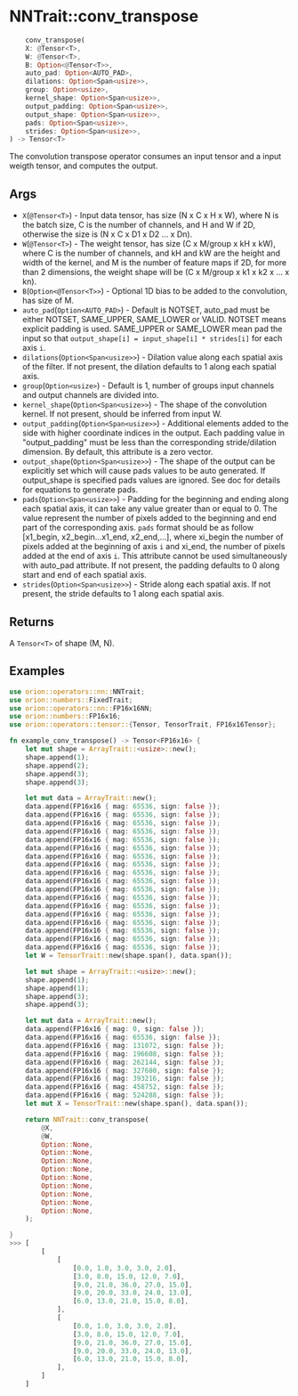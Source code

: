 # NNTrait::conv_transpose

```rust
    conv_transpose(
    X: @Tensor<T>,
    W: @Tensor<T>,
    B: Option<@Tensor<T>>,
    auto_pad: Option<AUTO_PAD>,
    dilations: Option<Span<usize>>,
    group: Option<usize>,
    kernel_shape: Option<Span<usize>>,
    output_padding: Option<Span<usize>>,
    output_shape: Option<Span<usize>>,
    pads: Option<Span<usize>>,
    strides: Option<Span<usize>>,
) -> Tensor<T>
```

The convolution transpose operator consumes an input tensor and a input weigth tensor, and computes the output.

## Args

* `X`(`@Tensor<T>`) - Input data tensor, has size (N x C x H x W), where N is the batch size, C is the number of channels, and H and W if 2D, otherwise the size is (N x C x D1 x D2 ... x Dn).
* `W`(`@Tensor<T>`) - The weight tensor, has size (C x M/group x kH x kW), where C is the number of channels, and kH and kW are the height and width of the kernel, and M is the number of feature maps if 2D, for more than 2 dimensions, the weight shape will be (C x M/group x k1 x k2 x ... x kn).
* `B`(`Option<@Tensor<T>>`) - Optional 1D bias to be added to the convolution, has size of M.
* `auto_pad`(`Option<AUTO_PAD>`) - Default is NOTSET, auto_pad must be either NOTSET, SAME_UPPER, SAME_LOWER or VALID. NOTSET means explicit padding is used. SAME_UPPER or SAME_LOWER mean pad the input so that `output_shape[i] = input_shape[i] * strides[i]` for each axis `i`.
* `dilations`(`Option<Span<usize>>`) - Dilation value along each spatial axis of the filter. If not present, the dilation defaults to 1 along each spatial axis.
* `group`(`Option<usize>`) - Default is 1, number of groups input channels and output channels are divided into.
* `kernel_shape`(`Option<Span<usize>>`) - The shape of the convolution kernel. If not present, should be inferred from input W.
* `output_padding`(`Option<Span<usize>>`) - Additional elements added to the side with higher coordinate indices in the output. Each padding value in "output_padding" must be less than the corresponding stride/dilation dimension. By default, this attribute is a zero vector. 
* `output_shape`(`Option<Span<usize>>`) - The shape of the output can be explicitly set which will cause pads values to be auto generated. If output_shape is specified pads values are ignored. See doc for details for equations to generate pads.
* `pads`(`Option<Span<usize>>`) - Padding for the beginning and ending along each spatial axis, it can take any value greater than or equal to 0. The value represent the number of pixels added to the beginning and end part of the corresponding axis. `pads` format should be as follow [x1_begin, x2_begin...x1_end, x2_end,...], where xi_begin the number of pixels added at the beginning of axis `i` and xi_end, the number of pixels added at the end of axis `i`. This attribute cannot be used simultaneously with auto_pad attribute. If not present, the padding defaults to 0 along start and end of each spatial axis.
* `strides`(`Option<Span<usize>>`) - Stride along each spatial axis. If not present, the stride defaults to 1 along each spatial axis.

## Returns

A `Tensor<T>` of shape (M, N).

## Examples
    
```rust
use orion::operators::nn::NNTrait;
use orion::numbers::FixedTrait;
use orion::operators::nn::FP16x16NN;
use orion::numbers::FP16x16;
use orion::operators::tensor::{Tensor, TensorTrait, FP16x16Tensor};

fn example_conv_transpose() -> Tensor<FP16x16> {
    let mut shape = ArrayTrait::<usize>::new();
    shape.append(1);
    shape.append(2);
    shape.append(3);
    shape.append(3);

    let mut data = ArrayTrait::new();
    data.append(FP16x16 { mag: 65536, sign: false });
    data.append(FP16x16 { mag: 65536, sign: false });
    data.append(FP16x16 { mag: 65536, sign: false });
    data.append(FP16x16 { mag: 65536, sign: false });
    data.append(FP16x16 { mag: 65536, sign: false });
    data.append(FP16x16 { mag: 65536, sign: false });
    data.append(FP16x16 { mag: 65536, sign: false });
    data.append(FP16x16 { mag: 65536, sign: false });
    data.append(FP16x16 { mag: 65536, sign: false });
    data.append(FP16x16 { mag: 65536, sign: false });
    data.append(FP16x16 { mag: 65536, sign: false });
    data.append(FP16x16 { mag: 65536, sign: false });
    data.append(FP16x16 { mag: 65536, sign: false });
    data.append(FP16x16 { mag: 65536, sign: false });
    data.append(FP16x16 { mag: 65536, sign: false });
    data.append(FP16x16 { mag: 65536, sign: false });
    data.append(FP16x16 { mag: 65536, sign: false });
    data.append(FP16x16 { mag: 65536, sign: false });
    let W = TensorTrait::new(shape.span(), data.span());

    let mut shape = ArrayTrait::<usize>::new();
    shape.append(1);
    shape.append(1);
    shape.append(3);
    shape.append(3);

    let mut data = ArrayTrait::new();
    data.append(FP16x16 { mag: 0, sign: false });
    data.append(FP16x16 { mag: 65536, sign: false });
    data.append(FP16x16 { mag: 131072, sign: false });
    data.append(FP16x16 { mag: 196608, sign: false });
    data.append(FP16x16 { mag: 262144, sign: false });
    data.append(FP16x16 { mag: 327680, sign: false });
    data.append(FP16x16 { mag: 393216, sign: false });
    data.append(FP16x16 { mag: 458752, sign: false });
    data.append(FP16x16 { mag: 524288, sign: false });
    let mut X = TensorTrait::new(shape.span(), data.span());

    return NNTrait::conv_transpose(
        @X,
        @W,
        Option::None,
        Option::None,
        Option::None,
        Option::None,
        Option::None,
        Option::None,
        Option::None,
        Option::None,
        Option::None,
    );

}
>>> [
        [
            [
                [0.0, 1.0, 3.0, 3.0, 2.0],  
                [3.0, 8.0, 15.0, 12.0, 7.0],
                [9.0, 21.0, 36.0, 27.0, 15.0],
                [9.0, 20.0, 33.0, 24.0, 13.0],
                [6.0, 13.0, 21.0, 15.0, 8.0],
            ],
            [
                [0.0, 1.0, 3.0, 3.0, 2.0],
                [3.0, 8.0, 15.0, 12.0, 7.0],
                [9.0, 21.0, 36.0, 27.0, 15.0],
                [9.0, 20.0, 33.0, 24.0, 13.0],
                [6.0, 13.0, 21.0, 15.0, 8.0],
            ],
        ]
    ]

````
